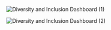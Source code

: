 
![Diversity and Inclusion Dashboard (1)](https://github.com/shubhammalik20/PWC-virtual-case-experience/assets/135993334/6360c8f3-be7b-46f9-8903-375f38415dbd)


![Diversity and Inclusion Dashboard (2)](https://github.com/shubhammalik20/PWC-virtual-case-experience/assets/135993334/e62c0c05-e6cc-4cad-811a-d5106cead6a8)
